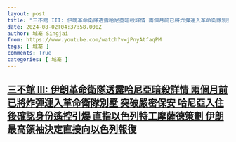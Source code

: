 ```yaml
---
layout: post
title: "三不館 III: 伊朗革命衛隊透露哈尼亞暗殺詳情 兩個月前已將炸彈運入革命衛隊別墅 突破嚴密保安 哈尼亞入住後確認身份遙控引爆 直指以色列特工摩薩德策劃  伊朗最高領袖決定直接向以色列報復"
date: 2024-08-02T04:37:58.000Z
author: 城寨 Singjai
from: https://www.youtube.com/watch?v=jPnyAtfaqPM
tags: [ 城寨 ]
comments: True
categories: [ 城寨 ]
---
```

<!--1722573478000-->
[三不館 III: 伊朗革命衛隊透露哈尼亞暗殺詳情 兩個月前已將炸彈運入革命衛隊別墅 突破嚴密保安 哈尼亞入住後確認身份遙控引爆 直指以色列特工摩薩德策劃  伊朗最高領袖決定直接向以色列報復](https://www.youtube.com/watch?v=jPnyAtfaqPM)
------

<div>

</div>

